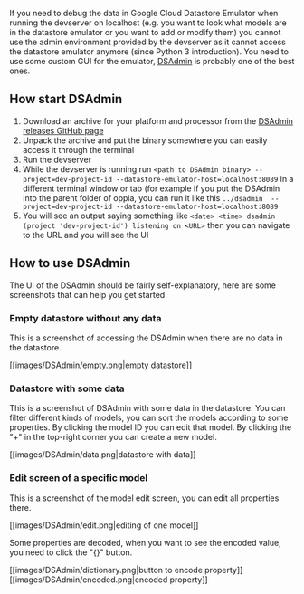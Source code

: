 If you need to debug the data in Google Cloud Datastore Emulator when running the devserver on localhost (e.g. you want to look what models are in the datastore emulator or you want to add or modify them) you cannot use the admin environment provided by the devserver as it cannot access the datastore emulator anymore (since Python 3 introduction). You need to use some custom GUI for the emulator, [DSAdmin](https://github.com/remko/dsadmin) is probably one of the best ones.

## How start DSAdmin

1. Download an archive for your platform and processor from the [DSAdmin releases GitHub page](https://github.com/remko/dsadmin/releases)
2. Unpack the archive and put the binary somewhere you can easily access it through the terminal
3. Run the devserver
4. While the devserver is running run `<path to DSAdmin binary> --project=dev-project-id --datastore-emulator-host=localhost:8089` in a different terminal window or tab (for example if you put the DSAdmin into the parent folder of oppia, you can run it like this `../dsadmin  --project=dev-project-id --datastore-emulator-host=localhost:8089`
5. You will see an output saying something like `<date> <time> dsadmin (project 'dev-project-id') listening on <URL>` then you can navigate to the URL and you will see the UI

## How to use DSAdmin

The UI of the DSAdmin should be fairly self-explanatory, here are some screenshots that can help you get started.

### Empty datastore without any data

This is a screenshot of accessing the DSAdmin when there are no data in the datastore.

[[images/DSAdmin/empty.png|empty datastore]]

### Datastore with some data

This is a screenshot of DSAdmin with some data in the datastore. You can filter different kinds of models, you can sort the models according to some properties. By clicking the model ID you can edit that model. By clicking the "+" in the top-right corner you can create a new model.

[[images/DSAdmin/data.png|datastore with data]]

### Edit screen of a specific model

This is a screenshot of the model edit screen, you can edit all properties there.

[[images/DSAdmin/edit.png|editing of one model]]

Some properties are decoded, when you want to see the encoded value, you need to click the "{}" button.

[[images/DSAdmin/dictionary.png|button to encode property]]
[[images/DSAdmin/encoded.png|encoded property]]

